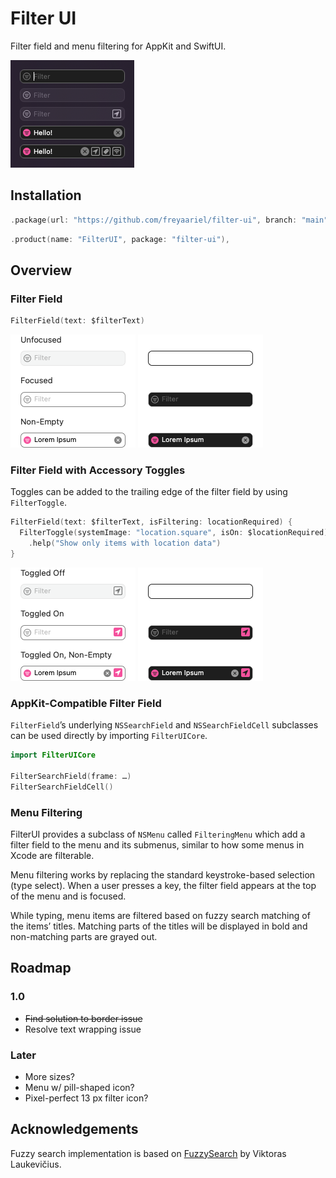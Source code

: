# Filter UI

Filter field and menu filtering for AppKit and SwiftUI.

![](/Screenshots/FilterUI.png?raw=true)


## Installation

```swift
.package(url: "https://github.com/freyaariel/filter-ui", branch: "main"),
```

```swift
.product(name: "FilterUI", package: "filter-ui"),
```


## Overview

### Filter Field

```swift
FilterField(text: $filterText)
```

![](/Screenshots/BasicUsage~light.png?raw=true#gh-light-mode-only)
![](/Screenshots/BasicUsage~dark.png?raw=true#gh-dark-mode-only)


<!--### Filter Field with Custom Prompt-->
<!---->
<!--```swift-->
<!--FilterField(text: $filterText, prompt: "Hello")-->
<!--```-->
<!---->

### Filter Field with Accessory Toggles

Toggles can be added to the trailing edge of the filter field by using `FilterToggle`.

```swift
FilterField(text: $filterText, isFiltering: locationRequired) {
  FilterToggle(systemImage: "location.square", isOn: $locationRequired)
    .help("Show only items with location data")
}
```

![](/Screenshots/AccessoryToggles~light.png?raw=true#gh-light-mode-only)
![](/Screenshots/AccessoryToggles~dark.png?raw=true#gh-dark-mode-only)


### AppKit-Compatible Filter Field

`FilterField`’s underlying `NSSearchField` and `NSSearchFieldCell` subclasses can be used directly by importing `FilterUICore`.

```swift
import FilterUICore

FilterSearchField(frame: …)
FilterSearchFieldCell()
```


### Menu Filtering

FilterUI provides a subclass of `NSMenu` called `FilteringMenu` which add a filter field to the menu and its submenus, similar to how some menus in Xcode are filterable.

Menu filtering works by replacing the standard keystroke-based selection (type select). When a user presses a key, the filter field appears at the top of the menu and is focused.

While typing, menu items are filtered based on fuzzy search matching of the items’ titles. Matching parts of the titles will be displayed in bold and non-matching parts are grayed out.


## Roadmap

### 1.0

* ~~Find solution to border issue~~
* Resolve text wrapping issue


### Later

* More sizes?
* Menu w/ pill-shaped icon?
* Pixel-perfect 13 px filter icon?


## Acknowledgements

Fuzzy search implementation is based on [FuzzySearch](https://github.com/viktorasl/FuzzySearch) by Viktoras Laukevičius.

